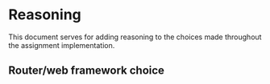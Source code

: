 # Reasoning

This document serves for adding reasoning to the choices made throughout the assignment implementation.

## Router/web framework choice

[//]: <> (TODO)
